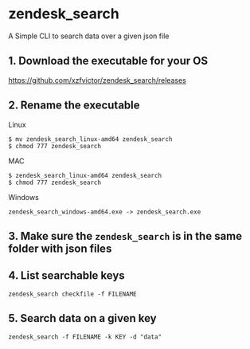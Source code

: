 # zendesk_search
A Simple CLI to search data over a given json file

## 1. Download the executable for your OS
https://github.com/xzfvictor/zendesk_search/releases

## 2. Rename the executable
Linux
```
$ mv zendesk_search_linux-amd64 zendesk_search
$ chmod 777 zendesk_search
```
MAC
```
$ zendesk_search_linux-amd64 zendesk_search
$ chmod 777 zendesk_search
```
Windows
```
zendesk_search_windows-amd64.exe -> zendesk_search.exe
```
## 3. Make sure the ```zendesk_search``` is in the same folder with json files

## 4. List searchable keys
```
zendesk_search checkfile -f FILENAME
```
## 5. Search data on a given key
```
zendesk_search -f FILENAME -k KEY -d "data"
```
